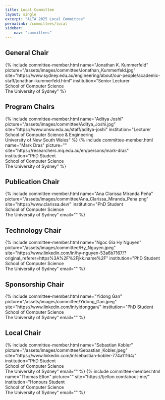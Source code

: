 ```yaml
---
title: Local Committee
layout: single
excerpt: "ALTA 2025 Local Committee"
permalink: /committees/local
sidebar:
    nav: "committees"
---
```


<h2>General Chair</h2>
{% include committee-member.html
  name="Jonathan K. Kummerfeld"
  picture="/assets/images/committee/Jonathan_Kummerfeld.jpg"
  site="https://www.sydney.edu.au/engineering/about/our-people/academic-staff/jonathan-kummerfeld.html"
  institution="Senior Lecturer<br>School of Computer Science<br>The University of Sydney"
%}

<h2>Program Chairs</h2>
{% include committee-member.html
   name="Aditya Joshi"
   picture="/assets/images/committee/Aditya_Joshi.jpg"
   site="https://www.unsw.edu.au/staff/aditya-joshi"
   institution="Lecturer<br>School of Computer Science & Engineering<br>University of New South Wales"
%}
{% include committee-member.html
   name="Mark Dras"
   picture=""
   site="https://researchers.mq.edu.au/en/persons/mark-dras"
   institution="PhD Student<br>School of Computer Science<br>The University of Sydney"
%}

<h2>Publication Chair</h2>
{% include committee-member.html
   name="Ana Clarissa Miranda Peña"
   picture="/assets/images/committee/Ana_Clarissa_Miranda_Pena.png"
   site="https://www.clarissa.dev/"
   institution="PhD Student<br>School of Computer Science<br>The University of Sydney"
   email=""
%}

<h2>Technology Chair</h2>
{% include committee-member.html
   name="Ngoc Gia Hy Nguyen"
   picture="/assets/images/committee/Hy_Nguyen.jpeg"
   site="https://www.linkedin.com/in/hy-nguyen-53a6b7167/?original_referer=https%3A%2F%2Fjkk.name%2F"
   institution="PhD Student<br>School of Computer Science<br>The University of Sydney"
   email=""
%}

<h2>Sponsorship Chair</h2>
{% include committee-member.html
   name="Yidong Gan"
   picture="/assets/images/committee/Yidong_Gan.jpeg"
   site="https://www.linkedin.com/in/yidonggan/"
   institution="PhD Student<br>School of Computer Science<br>The University of Sydney"
   email=""
%}

<h2>Local Chair</h2>
{% include committee-member.html
   name="Sebastian Kobler"
   picture="/assets/images/committee/Sebastian_Kobler.jpeg"
   site="https://www.linkedin.com/in/sebastian-kobler-774a11164/"
   institution="PhD Student<br>School of Computer Science<br>The University of Sydney"
   email=""
%}
{% include committee-member.html
   name="Thomas Elton"
   picture=""
   site="https://tjelton.com/about-me/"
   institution="Honours Student<br>School of Computer Science<br>The University of Sydney"
   email=""
%}
